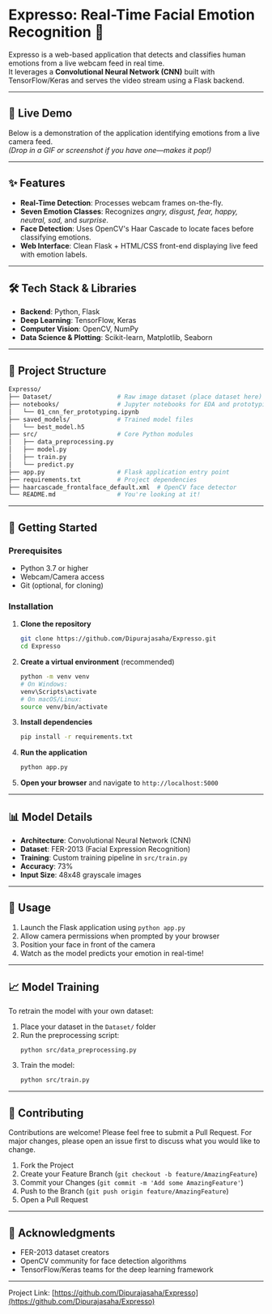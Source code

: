 # Expresso: Real-Time Facial Emotion Recognition 📸

Expresso is a web-based application that detects and classifies human emotions from a live webcam feed in real time.  
It leverages a **Convolutional Neural Network (CNN)** built with TensorFlow/Keras and serves the video stream using a Flask backend.

---

## 🌟 Live Demo
Below is a demonstration of the application identifying emotions from a live camera feed.  
*(Drop in a GIF or screenshot if you have one—makes it pop!)*

---

## ✨ Features
- **Real-Time Detection**: Processes webcam frames on-the-fly.  
- **Seven Emotion Classes**: Recognizes *angry, disgust, fear, happy, neutral, sad,* and *surprise*.  
- **Face Detection**: Uses OpenCV's Haar Cascade to locate faces before classifying emotions.  
- **Web Interface**: Clean Flask + HTML/CSS front-end displaying live feed with emotion labels.

---

## 🛠️ Tech Stack & Libraries
- **Backend**: Python, Flask  
- **Deep Learning**: TensorFlow, Keras  
- **Computer Vision**: OpenCV, NumPy  
- **Data Science & Plotting**: Scikit-learn, Matplotlib, Seaborn  

---

## 📂 Project Structure
```bash
Expresso/
├── Dataset/                  # Raw image dataset (place dataset here)
├── notebooks/                # Jupyter notebooks for EDA and prototyping
│   └── 01_cnn_fer_prototyping.ipynb
├── saved_models/             # Trained model files
│   └── best_model.h5
├── src/                      # Core Python modules
│   ├── data_preprocessing.py  
│   ├── model.py              
│   ├── train.py              
│   └── predict.py            
├── app.py                    # Flask application entry point
├── requirements.txt          # Project dependencies
├── haarcascade_frontalface_default.xml  # OpenCV face detector
└── README.md                 # You're looking at it!
```

---

## 🚀 Getting Started

### Prerequisites
- Python 3.7 or higher
- Webcam/Camera access
- Git (optional, for cloning)

### Installation
1. **Clone the repository**
   ```bash
   git clone https://github.com/Dipurajasaha/Expresso.git
   cd Expresso
   ```

2. **Create a virtual environment** (recommended)
   ```bash
   python -m venv venv
   # On Windows:
   venv\Scripts\activate
   # On macOS/Linux:
   source venv/bin/activate
   ```

3. **Install dependencies**
   ```bash
   pip install -r requirements.txt
   ```

4. **Run the application**
   ```bash
   python app.py
   ```

5. **Open your browser** and navigate to `http://localhost:5000`

---

## 📊 Model Details
- **Architecture**: Convolutional Neural Network (CNN)
- **Dataset**: FER-2013 (Facial Expression Recognition)
- **Training**: Custom training pipeline in `src/train.py`
- **Accuracy**: 73%
- **Input Size**: 48x48 grayscale images

---

## 🔧 Usage
1. Launch the Flask application using `python app.py`
2. Allow camera permissions when prompted by your browser
3. Position your face in front of the camera
4. Watch as the model predicts your emotion in real-time!

---

## 📈 Model Training
To retrain the model with your own dataset:

1. Place your dataset in the `Dataset/` folder
2. Run the preprocessing script:
   ```bash
   python src/data_preprocessing.py
   ```
3. Train the model:
   ```bash
   python src/train.py
   ```

---

## 🤝 Contributing
Contributions are welcome! Please feel free to submit a Pull Request. For major changes, please open an issue first to discuss what you would like to change.

1. Fork the Project
2. Create your Feature Branch (`git checkout -b feature/AmazingFeature`)
3. Commit your Changes (`git commit -m 'Add some AmazingFeature'`)
4. Push to the Branch (`git push origin feature/AmazingFeature`)
5. Open a Pull Request

---

## 🙏 Acknowledgments
- FER-2013 dataset creators
- OpenCV community for face detection algorithms
- TensorFlow/Keras teams for the deep learning framework

---

Project Link: [https://github.com/Dipurajasaha/Expresso](https://github.com/Dipurajasaha/Expresso)
